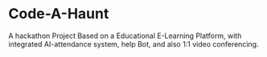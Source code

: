 # Code-A-Haunt
A hackathon Project Based on a Educational E-Learning Platform, with integrated AI-attendance system, help Bot, and also 1:1 video conferencing.
